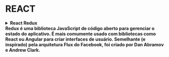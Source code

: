 #   REACT

<details>

<summary
><strong
> React Redux 
<br
/>
Redux é uma biblioteca JavaScript de código aberto para gerenciar o estado do aplicativo. É mais comumente usado com bibliotecas como React ou Angular para criar interfaces de usuário. Semelhante (e inspirado) pela arquitetura Flux do Facebook, foi criado por Dan Abramov e Andrew Clark.
</summary>

<br
/>

## Primeiro passo

#### If you use npm:

``` .
npm install redux react-redux
```

#### Or if you use Yarn:

``` .
yarn add redux react-redux
```

### Criar uma Store

Crie um arquivo `store.js` ou `Store/index.js` para isso:

``` .
import { createStore } from 'redux';
import rootReducer from './reducers'; // Crie os seus reducers em './reducers'

const store = createStore(rootReducer);

export default store;

```

#### Observação

<p
> Uma "Store" é o centro do Redux, onde o estado global do aplicativo é mantido. Você precisa criar uma store que conterá o estado e o reducer (caso ainda não tenha definido).
</p>

## Segundo passo

<p
> Reducers são funções que especificam como o estado do aplicativo muda em resposta a uma ação. Você pode criar um ou mais reducers que são combinados no rootReducer, que será utilizado na criação da store. Crie uma pasta reducers na mesma pasta em que criou o arquivo store.js e crie seus reducers lá.

> Exemplo de um reducer básico (counterReducer.js):
</p>

### Criar o Reducers

<!-- /src/provider/ThemeProvider.js -->
<p
>

  const initialState = {
    count: 0,
  };

  const counterReducer = (state = initialState, action) => {
    switch (action.type) {
    case 'INCREMENT':
      return { ...state, count: state.count + 1 };
    case 'DECREMENT':
      return { ...state, count: state.count - 1 };
    default:
      return state;
  }
};

export default counterReducer;

</p>

<!-- <h4
> Observação </h4>

<p
> No código acima, estamos utilizando a prop children de forma que o componente ThemeProvider encapsule todos os componentes-filho. Isso significa que os componentes aninhados serão embrulhados pelo ThemeContext.Provider e poderão acessar os dados do Context.
</p> -->

## Terceiro passo

### Combinar reducers:

<p
> Se você tiver vários reducers, precisará combiná-los usando a função combineReducers do Redux. Isso permite que você crie um único rootReducer que será passado à função createStore.

> Exemplo de rootReducer.js:
</p>

<p
>

``` .
import { combineReducers } from 'redux';
import counterReducer from './counterReducer';

const rootReducer = combineReducers({
  counter: counterReducer,
  // Adicione outros reducers aqui, se houver
});

export default rootReducer;
```

</p>

## Quarto passo

### Conectar o Redux à aplicação React:

<p
> Agora, você precisa conectar o Redux à sua aplicação React para que os componentes possam acessar o estado global e despachar ações para alterá-lo. Isso é feito usando o componente Provider do react-redux. No arquivo `index.js` ou `main.tsx` (ou outro arquivo raiz da sua aplicação),  importe o Provider, configure a store e envolva o componente raiz da sua aplicação com ele:

</p>

<p
>

``` .
import React from 'react';
import ReactDOM from 'react-dom';
import { Provider } from 'react-redux';
import store from './store'; // Importe a store que você criou anteriormente
import App from './App';

ReactDOM.render(
  <Provider store={store}>
    <App />
  </Provider>,
  document.getElementById('root')
);

```

</p>

## Quinto passo

### Utilizar o estado global e despachar ações:

<p
> Agora você pode utilizar o estado global em seus componentes e despachar ações para alterá-lo. Para fazer isso, utilize os hooks useSelector e useDispatch fornecidos pelo react-redux. Importe-os e utilize-os nos componentes onde você deseja acessar ou atualizar o estado global.

> Exemplo de um componente que usa o estado global:

</p>

<p
>

``` .
import React from 'react';
import { useSelector, useDispatch } from 'react-redux';

const CounterComponent = () => {
  const count = useSelector(state => state.counter.count);
  const dispatch = useDispatch();

  return (
    <div>
      <p>Count: {count}</p>
      <button onClick={() => dispatch({ type: 'INCREMENT' })}>Increment</button>
      <button onClick={() => dispatch({ type: 'DECREMENT' })}>Decrement</button>
    </div>
  );
};

export default CounterComponent;

```

</p>

</details>
